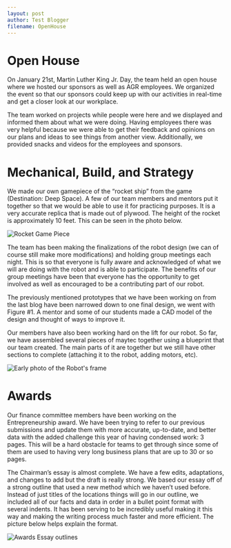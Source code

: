 ```yaml
---
layout: post
author: Test Blogger
filename: OpenHouse
---
```

# Open House
On January 21st, Martin Luther King Jr. Day, the team held an open house where we hosted our sponsors as well as AGR employees. We organized the event so that our sponsors could keep up with our activities in real-time and get a closer look at our workplace.

The team worked on projects while people were here and we displayed and informed them about what we were doing. Having employees there was very helpful because we were able to get their feedback and opinions on our plans and ideas to see things from another view. Additionally, we provided snacks and videos for the employees and sponsors.

# Mechanical, Build, and Strategy
We made our own gamepiece of the “rocket ship” from the game (Destination: Deep Space). A few of our team members and mentors put it together so that we would be able to use it for practicing purposes. It is a very accurate replica that is made out of plywood. The height of the rocket is approximately 10 feet. This can be seen in the photo below.

![Rocket Game Piece ](https://lh6.googleusercontent.com/mLHz83WoxjyHyzJ5uls0Q2_Dah04SlngtkyGy-JShRWdV47fLFleOJPqeSsfAUY5p5BvK346bG2sX-fWSYYmWw36OZf_ySovYjU9uQdVwVIKbtgpqOA6nMQ7ueGIbmARJUMdOGU7)


The team has been making the finalizations of the robot design (we can of course still make more modifications) and holding group meetings each night. This is so that everyone is fully aware and acknowledged of what we will are doing with the robot and is able to participate. The benefits of our group meetings have been that everyone has the opportunity to get involved as well as encouraged to be a contributing part of our robot.

The previously mentioned prototypes that we have been working on from the last blog have been narrowed down to one final design, we went with Figure #1. A mentor and some of our students made a CAD model of the design and thought of ways to improve it.

Our members have also been working hard on the lift for our robot. So far, we have assembled several pieces of maytec together using a blueprint that our team created. The main parts of it are together but we still have other sections to complete (attaching it to the robot, adding motors, etc).

![Early photo of the Robot's frame](https://lh4.googleusercontent.com/DcBQKIw3twLJUrPg0YvmVoLD9OEwhgQCD-i0MXfVWy3CtK_xb-wuOFrfbqqKHh0oceaVeZU5ImjcAenHMSRCqrIczE9JdF8G1BNds9WnInyWXmH4y4x1sHon1O6i_tF9XVShqsyw)

# Awards
Our finance committee members have been working on the Entrepreneurship award. We have been trying to refer to our previous submissions and update them with more accurate, up-to-date, and better data with the added challenge this year of having condensed work: 3 pages. This will be a hard obstacle for teams to get through since some of them are used to having very long business plans that are up to 30 or so pages.

The Chairman’s essay is almost complete. We have a few edits, adaptations, and changes to add but the draft is really strong. We based our essay off of a strong outline that used a new method which we haven’t used before. Instead of just titles of the locations things will go  in our outline, we included all of our facts and data in order in a bullet point format with several indents. It has been serving to be incredibly useful making it this way and making the writing process much faster and more efficient. The picture below helps explain the format.

![Awards Essay outlines](https://lh5.googleusercontent.com/y_cy6dBmJ39oXfhUgPbB_iuC7BWdKGI5zsL76yAm4WepDf9ArREDyFCGscEVjPU8iVQPizev69JyjE_GI6JEwirzl5loUBrvB_VdbiMnWEY0GAQBiH7dtC6TU-oHrKmT-xjGhcKE)